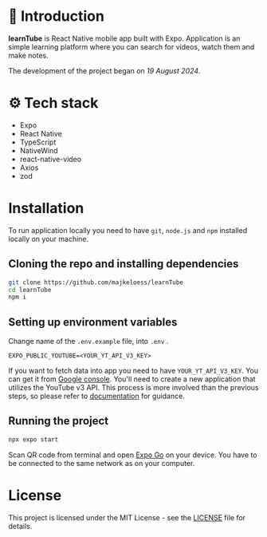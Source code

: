# 👋 Introduction

**learnTube** is React Native mobile app built with Expo. Application is an simple learning platform where you can search for videos, watch them and make notes.

The development of the project began on _19 August 2024_.

# ⚙️ Tech stack

- Expo
- React Native
- TypeScript
- NativeWind
- react-native-video
- Axios
- zod

# Installation

To run application locally you need to have `git`, `node.js` and `npm` installed locally on your machine.

## Cloning the repo and installing dependencies

```bash
git clone https://github.com/majkeloess/learnTube
cd learnTube
npm i
```

## Setting up environment variables

Change name of the `.env.example` file, into `.env` .

```env
EXPO_PUBLIC_YOUTUBE=<YOUR_YT_API_V3_KEY>

```

If you want to fetch data into app you need to have `YOUR_YT_API_V3_KEY`. You can get it from [Google console](https://console.cloud.google.com/). You'll need to create a new application that utilizes the YouTube v3 API. This process is more involved than the previous steps, so please refer to [documentation](https://developers.google.com/youtube/v3/docs) for guidance.

## Running the project

```bash
npx expo start
```

Scan QR code from terminal and open [Expo Go](https://expo.dev/go) on your device. You have to be connected to the same network as on your computer.

# License

This project is licensed under the MIT License - see the [LICENSE](LICENSE) file for details.
